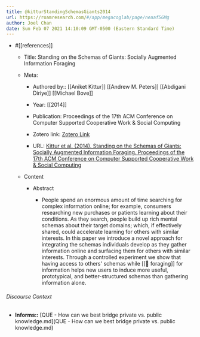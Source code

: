 ```yaml
---
title: @kitturStandingSchemasGiants2014
url: https://roamresearch.com/#/app/megacoglab/page/neaaf5GMg
author: Joel Chan
date: Sun Feb 07 2021 14:10:09 GMT-0500 (Eastern Standard Time)
---
```


- #[[references]]

    - Title: Standing on the Schemas of Giants: Socially Augmented Information Foraging

    - Meta:

        - Authored by:: [[Aniket Kittur]] [[Andrew M. Peters]] [[Abdigani Diriye]] [[Michael Bove]]

        - Year: [[2014]]

        - Publication: Proceedings of the 17th ACM Conference on Computer Supported Cooperative Work & Social Computing

        - Zotero link: [Zotero Link](zotero://select/items/1_BW3WUHJ4)

        - URL: [Kittur et al. (2014). Standing on the Schemas of Giants: Socially Augmented Information Foraging. Proceedings of the 17th ACM Conference on Computer Supported Cooperative Work & Social Computing](http://doi.acm.org/10.1145/2531602.2531644)

    - Content

        - Abstract

            - People spend an enormous amount of time searching for complex information online; for example, consumers researching new purchases or patients learning about their conditions. As they search, people build up rich mental schemas about their target domains; which, if effectively shared, could accelerate learning for others with similar interests. In this paper we introduce a novel approach for integrating the schemas individuals develop as they gather information online and surfacing them for others with similar interests. Through a controlled experiment we show that having access to others' schemas while [[🧱 foraging]] for information helps new users to induce more useful, prototypical, and better-structured schemas than gathering information alone.

###### Discourse Context

- **Informs::** [QUE - How can we best bridge private vs. public knowledge.md](QUE - How can we best bridge private vs. public knowledge.md)
